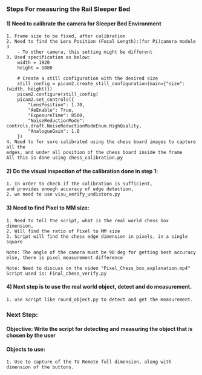 ### Steps For measuring the Rail Sleeper Bed 

#### 1) Need to calibrate the camera for Sleeper Bed Environment
    
    1. Frame size to be fixed, after calibration
    2. Need to find the Lens Position (Focal Length):(for Pi)camera module 3 
        - To other camera, this setting might be different 
    3. Used specification as below:
        width = 1920
        height = 1080
        
        # Create a still configuration with the desired size
        still_config = picam2.create_still_configuration(main={"size": (width, height)})
        picam2.configure(still_config)
        picam2.set_controls({
            "LensPosition": 1.70,
            "AeEnable": True,
            "ExposureTime": 8500,
            "NoiseReductionMode": controls.draft.NoiseReductionModeEnum.HighQuality,
            "AnalogueGain": 1.0
        })
    4. Need to for sure calibrated using the chess board images to capture all the 
    edges, and under all position of the chess board inside the frame
    All this is done using chess_calibration.py

#### 2) Do the visual inspection of the calibration done in step 1:

    1. In order to check if the calibration is sufficient,
    and provides enough accuracy of edge detection, 
    2. we need to use visu_verify_undistora.py

#### 3) Need to find Pixel to MM size:
    1. Need to tell the script, what is the real world chess box dimension,
    2. Will find the ratio of Pixel to MM size
    3. Script will find the chess edge dimension in pixels, in a single square
    
    Note: The angle of the camera must be 90 deg for getting best accuracy 
    else, there is pixel measurement difference

    Note: Need to discuss on the video "Pixel_Chess_box_explanation.mp4"
    Script used is: Final_chess_verify.py

#### 4) Next step is to use the real world object, detect and do measurement. 
    1. use script like round_object.py to detect and get the measurement.  
    
### Next Step:

#### Objective: Write the script for detecting and measuring the object that is chosen by the user

#### Objects to use:
    1. Use to capture of the TV Remote full dimension, along with dimension of the buttons.



